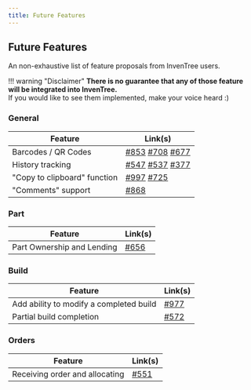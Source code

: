 ```yaml
---
title: Future Features
---
```


## Future Features

An non-exhaustive list of feature proposals from InvenTree users.

!!! warning "Disclaimer"
	**There is no guarantee that any of those feature will be integrated into InvenTree.**  
	If you would like to see them implemented, make your voice heard :)

### General

| Feature     | Link(s)     |
| ----------- | ----------- |
| Barcodes / QR Codes | [#853](https://github.com/inventree/InvenTree/issues/853) [#708](https://github.com/inventree/InvenTree/issues/708) [#677](https://github.com/inventree/InvenTree/issues/677) |
| History tracking | [#547](https://github.com/inventree/InvenTree/issues/547) [#537](https://github.com/inventree/InvenTree/issues/537) [#377](https://github.com/inventree/InvenTree/issues/377) |
| "Copy to clipboard" function | [#997](https://github.com/inventree/InvenTree/issues/997) [#725](https://github.com/inventree/InvenTree/issues/725) |
| "Comments" support | [#868](https://github.com/inventree/InvenTree/issues/868) |

### Part

| Feature     | Link(s)     |
| ----------- | ----------- |
| Part Ownership and Lending | [#656](https://github.com/inventree/InvenTree/issues/656) |

### Build

| Feature     | Link(s)     |
| ----------- | ----------- |
| Add ability to modify a completed build | [#977](https://github.com/inventree/InvenTree/issues/977) |
| Partial build completion | [#572](https://github.com/inventree/InvenTree/issues/572) |

### Orders

| Feature     | Link(s)     |
| ----------- | ----------- |
| Receiving order and allocating | [#551](https://github.com/inventree/InvenTree/issues/551) |